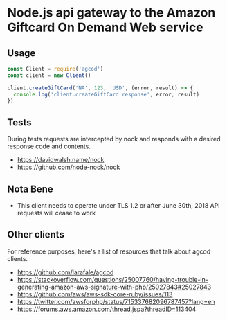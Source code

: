 Node.js api gateway to the Amazon Giftcard On Demand Web service
============

## Usage
```javascript
const Client = require('agcod')
const client = new Client()

client.createGiftCard('NA', 123, 'USD', (error, result) => {
  console.log('client.createGiftCard response', error, result)
})
```

## Tests
During tests requests are intercepted by nock and responds with a desired response code and contents.
- https://davidwalsh.name/nock
- https://github.com/node-nock/nock

## Nota Bene
- This client needs to operate under TLS 1.2 or after June 30th, 2018 API requests will cease to work

## Other clients
For reference purposes, here's a list of resources that talk about agcod clients.
- https://github.com/larafale/agcod
- https://stackoverflow.com/questions/25007760/having-trouble-in-generating-amazon-aws-signature-with-php/25027843#25027843
- https://github.com/aws/aws-sdk-core-ruby/issues/113
- https://twitter.com/awsforphp/status/715337682096787457?lang=en
- https://forums.aws.amazon.com/thread.jspa?threadID=113404
